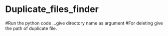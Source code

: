 # Duplicate_files_finder
#Run the python code ...give directory name as argument
#For deleting give the path of duplicate file.
